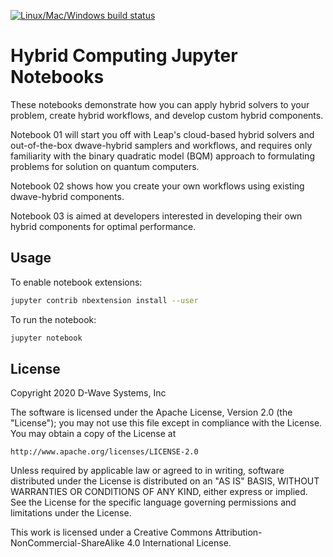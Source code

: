 [![Linux/Mac/Windows build status](
  https://circleci.com/gh/dwave-examples/hybrid-computing-notebook.svg?style=svg)](
  https://circleci.com/gh/dwave-examples/hybrid-computing-notebook)

# Hybrid Computing Jupyter Notebooks

These notebooks demonstrate how you can apply hybrid solvers to your problem, 
create hybrid workflows, and develop custom hybrid components. 

Notebook 01 will 
start you off with Leap's cloud-based hybrid solvers and out-of-the-box 
dwave-hybrid samplers and workflows, and requires only familiarity with the binary 
quadratic model (BQM) approach to formulating problems for solution on quantum 
computers. 

Notebook 02 shows how you create your own workflows using existing dwave-hybrid 
components. 

Notebook 03 is aimed at developers interested in developing their own hybrid components 
for optimal performance.

## Usage

To enable notebook extensions:

```bash
jupyter contrib nbextension install --user
```

To run the notebook:

```bash
jupyter notebook
```

## License

Copyright 2020 D-Wave Systems, Inc

The software is licensed under the Apache License, Version 2.0 (the "License");
you may not use this file except in compliance with the License.
You may obtain a copy of the License at

    http://www.apache.org/licenses/LICENSE-2.0

Unless required by applicable law or agreed to in writing, software
distributed under the License is distributed on an "AS IS" BASIS,
WITHOUT WARRANTIES OR CONDITIONS OF ANY KIND, either express or implied.
See the License for the specific language governing permissions and
limitations under the License.

This work is licensed under a Creative Commons Attribution-NonCommercial-ShareAlike 4.0 International License.

